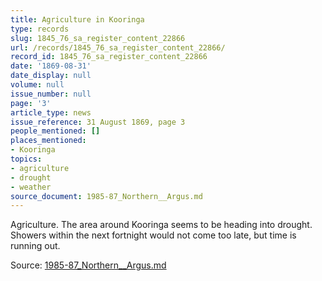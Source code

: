 ```yaml
---
title: Agriculture in Kooringa
type: records
slug: 1845_76_sa_register_content_22866
url: /records/1845_76_sa_register_content_22866/
record_id: 1845_76_sa_register_content_22866
date: '1869-08-31'
date_display: null
volume: null
issue_number: null
page: '3'
article_type: news
issue_reference: 31 August 1869, page 3
people_mentioned: []
places_mentioned:
- Kooringa
topics:
- agriculture
- drought
- weather
source_document: 1985-87_Northern__Argus.md
---
```


Agriculture.  The area around Kooringa seems to be heading into drought.  Showers within the next fortnight would not come too late, but time is running out.

Source: [1985-87_Northern__Argus.md](/downloads/markdown/1985-87_Northern__Argus.md)
